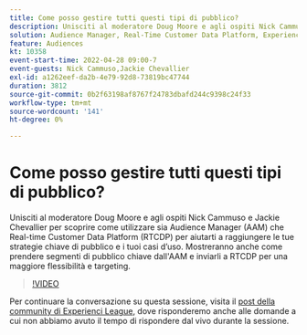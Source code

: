 ```yaml
---
title: Come posso gestire tutti questi tipi di pubblico?
description: Unisciti al moderatore Doug Moore e agli ospiti Nick Cammuso e Jackie Chevallier mentre osservano come utilizzare sia Audience Manager (AAM) che Real-time Customer Data Platform ... (Le descrizioni devono essere comprese tra 60 e 160 caratteri)
solution: Audience Manager, Real-Time Customer Data Platform, Experience Platform
feature: Audiences
kt: 10358
event-start-time: 2022-04-28 09:00-7
event-guests: Nick Cammuso,Jackie Chevallier
exl-id: a1262eef-da2b-4e79-92d8-73819bc47744
duration: 3812
source-git-commit: 0b2f63198af8767f24783dbafd244c9398c24f33
workflow-type: tm+mt
source-wordcount: '141'
ht-degree: 0%

---
```


# Come posso gestire tutti questi tipi di pubblico?

Unisciti al moderatore Doug Moore e agli ospiti Nick Cammuso e Jackie Chevallier per scoprire come utilizzare sia Audience Manager (AAM) che Real-time Customer Data Platform (RTCDP) per aiutarti a raggiungere le tue strategie chiave di pubblico e i tuoi casi d’uso. Mostreranno anche come prendere segmenti di pubblico chiave dall&#39;AAM e inviarli a RTCDP per una maggiore flessibilità e targeting.

>[!VIDEO](https://video.tv.adobe.com/v/342611/?quality=12&learn=on)

Per continuare la conversazione su questa sessione, visita il [post della community di Experienci League](https://experienceleaguecommunities.adobe.com/t5/adobe-audience-manager/experience-league-live-post-session-discussion-how-do-i-handle/m-p/450340#M419), dove risponderemo anche alle domande a cui non abbiamo avuto il tempo di rispondere dal vivo durante la sessione.

